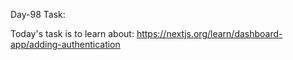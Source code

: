 Day-98 Task:

Today's task is to learn about:
https://nextjs.org/learn/dashboard-app/adding-authentication